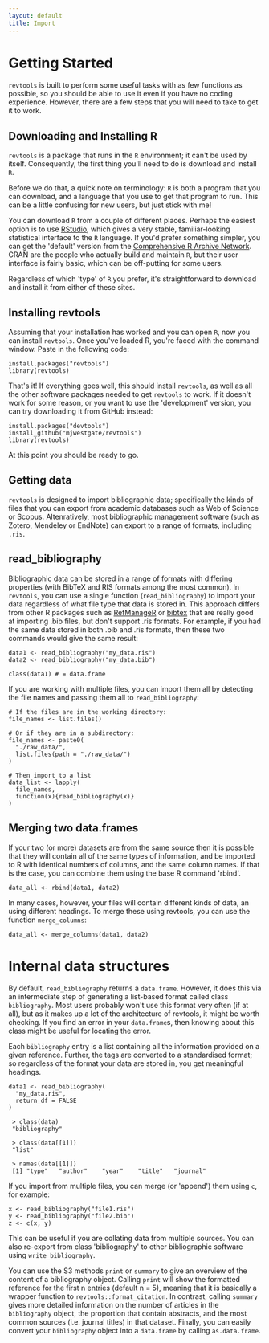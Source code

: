 ```yaml
---
layout: default
title: Import
---
```

# Getting Started
<code>revtools</code> is built to perform some useful tasks with as few functions as possible, so you should be able to use it even if you have no coding experience. However, there are a few steps that you will need to take to get it to work.

## Downloading and Installing R
<code>revtools</code> is a package that runs in the <code>R</code> environment; it can't be used by itself. Consequently, the first thing you'll need to do is download and install <code>R</code>.

Before we do that, a quick note on terminology: <code>R</code> is both a program that you can download, and a language that you use to get that program to run. This can be a little confusing for new users, but just stick with me!

You can download <code>R</code> from a couple of different places. Perhaps the easiest option is to use <a href="https://www.rstudio.com" target="_blank" rel="noopener">RStudio</a>, which gives a very stable, familiar-looking statistical interface to the <code>R</code> language. If you'd prefer something simpler, you can get the 'default' version from the <a href="https://cran.r-project.org" target="_blank" rel="noopener">Comprehensive R Archive Network</a>. CRAN are the people who actually build and maintain <code>R</code>, but their user interface is fairly basic, which can be off-putting for some users.

Regardless of which 'type' of <code>R</code> you prefer, it's straightforward to download and install it from either of these sites.

## Installing revtools
Assuming that your installation has worked and you can open <code>R</code>, now you can install <code>revtools</code>. Once you've loaded R, you're faced with the command window. Paste in the following code:

```
install.packages("revtools")
library(revtools)
```

That's it! If everything goes well, this should install <code>revtools</code>, as well as all the other software packages needed to get <code>revtools</code> to work. If it doesn't work for some reason, or you want to use the 'development' version, you can try downloading it from GitHub instead:

```
install.packages("devtools")
install_github("mjwestgate/revtools")
library(revtools)
```

At this point you should be ready to go.

## Getting data
<code>revtools</code> is designed to import bibliographic data; specifically the kinds of files that you can export from academic databases such as Web of Science or Scopus. Altenratively, most bibliographic management software (such as Zotero, Mendeley or EndNote) can export to a range of formats, including <code>.ris</code>.

## read_bibliography
Bibliographic data can be stored in a range of formats with differing properties (with BibTeX and RIS formats among the most common). In <code>revtools</code>, you can use a single function (<code>read_bibliography</code>) to import your data regardless of what file type that data is stored in. This approach differs from other R packages such as <a href="https://cran.r-project.org/package=RefManageR" target="_blank" rel="noopener">RefManageR</a> or <a href="https://cran.r-project.org/package=bibtex" target="_blank" rel="noopener">bibtex</a> that are really good at importing .bib files, but don't support .ris formats. For example, if you had the same data stored in both .bib and .ris formats, then these two commands would give the same result:

```
data1 <- read_bibliography("my_data.ris")
data2 <- read_bibliography("my_data.bib")

class(data1) # = data.frame
```

If you are working with multiple files, you can import them all by detecting the file names and passing them all to <code>read_bibliography</code>:

```
# If the files are in the working directory:
file_names <- list.files()

# Or if they are in a subdirectory:
file_names <- paste0(
  "./raw_data/",
  list.files(path = "./raw_data/")
)

# Then import to a list
data_list <- lapply(
  file_names,
  function(x){read_bibliography(x)}
)
```

## Merging two data.frames
If your two (or more) datasets are from the same source then it is possible that they will contain all of the same types of information, and be imported to R with identical numbers of columns, and the same column names. If that is the case, you can combine them using the base R command 'rbind'.
```
data_all <- rbind(data1, data2)
```

In many cases, however, your files will contain different kinds of data, an using different headings. To merge these using revtools, you can use the function <code>merge_columns</code>:
```
data_all <- merge_columns(data1, data2)
```

# Internal data structures
By default, <code>read_bibliography</code> returns a <code>data.frame</code>. However, it does this via an intermediate step of generating a list-based format called class <code>bibliography</code>. Most users probably won't use this format very often (if at all), but as it makes up a lot of the architecture of revtools, it might be worth checking. If you find an error in your <code>data.frame</code>s, then knowing about this class might be useful for locating the error.

Each <code>bibliography</code> entry is a list containing all the information provided on a given reference. Further, the tags are converted to a standardised format; so regardless of the format your data are stored in, you get meaningful headings.

```
data1 <- read_bibliography(
  "my_data.ris",
  return_df = FALSE
)

 > class(data)
 "bibliography"

 > class(data[[1]])
 "list"

 > names(data[[1]])
 [1] "type"   "author"    "year"    "title"   "journal"
```

If you import from multiple files, you can merge (or 'append') them using <code>c</code>, for example:
```
x <- read_bibliography("file1.ris")
y <- read_bibliography("file2.bib")
z <- c(x, y)
```
This can be useful if you are collating data from multiple sources. You can also re-export from class 'bibliography' to other bibliographic software using <code>write_bibliography</code>.

You can use the S3 methods <code>print</code> or <code>summary</code> to give an overview of the content of a bibliography object. Calling <code>print</code> will show the formatted reference for the first n entries (default n = 5), meaning that it is basically a wrapper function to <code>revtools::format_citation</code>. In contrast, calling <code>summary</code> gives more detailed information on the number of articles in the <code>bibliography</code> object, the proportion that contain abstracts, and the most common sources (i.e. journal titles) in that dataset. Finally, you can easily convert your <code>bibliography</code> object into a <code>data.frame</code> by calling <code>as.data.frame</code>.